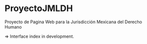 # ProyectoJMLDH
Proyecto de Pagina Web para la Jurisdicción Mexicana del Derecho Humano

=> Interface index in development.